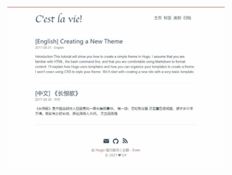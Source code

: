 ![blog-even-hugo](https://raw.githubusercontent.com/whosydd/images-in-one/main/202108151820998.jpg)

